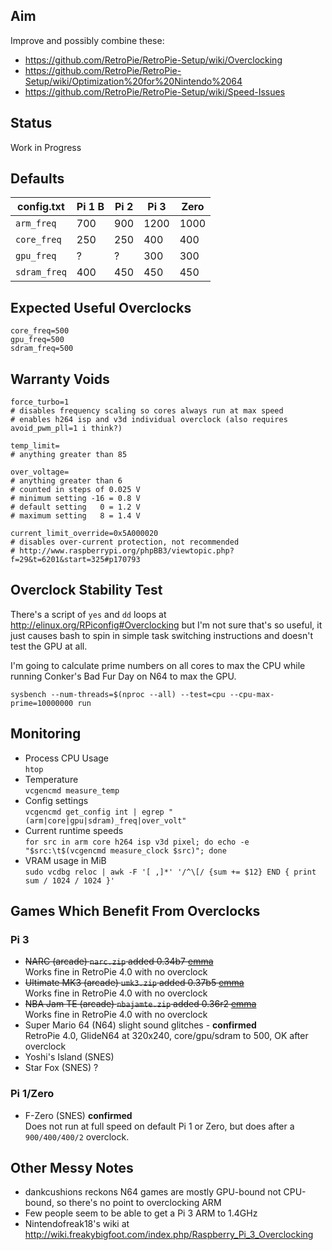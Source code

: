 ## Aim

Improve and possibly combine these:

* https://github.com/RetroPie/RetroPie-Setup/wiki/Overclocking
* https://github.com/RetroPie/RetroPie-Setup/wiki/Optimization%20for%20Nintendo%2064
* https://github.com/RetroPie/RetroPie-Setup/wiki/Speed-Issues

## Status

Work in Progress

## Defaults

| config.txt   | Pi 1 B  | Pi 2  | Pi 3  | Zero  |
| -------------|---------|-------|-------|-------|
| `arm_freq`   | 700     | 900   | 1200  | 1000  |
| `core_freq`  | 250     | 250   | 400   | 400   |
| `gpu_freq`   | ?       | ?     | 300   | 300   |
| `sdram_freq` | 400     | 450   | 450   | 450   |

## Expected Useful Overclocks

~~~
core_freq=500
gpu_freq=500
sdram_freq=500
~~~

## Warranty Voids

~~~
force_turbo=1
# disables frequency scaling so cores always run at max speed
# enables h264 isp and v3d individual overclock (also requires avoid_pwm_pll=1 i think?)

temp_limit=
# anything greater than 85

over_voltage=
# anything greater than 6
# counted in steps of 0.025 V
# minimum setting -16 = 0.8 V
# default setting   0 = 1.2 V
# maximum setting   8 = 1.4 V

current_limit_override=0x5A000020
# disables over-current protection, not recommended
# http://www.raspberrypi.org/phpBB3/viewtopic.php?f=29&t=6201&start=325#p170793
~~~

## Overclock Stability Test

There's a script of `yes` and `dd` loops at http://elinux.org/RPiconfig#Overclocking but I'm not sure that's so useful, it just causes bash to spin in simple task switching instructions and doesn't test the GPU at all.

I'm going to calculate prime numbers on all cores to max the CPU while running Conker's Bad Fur Day on N64 to max the GPU.

~~~
sysbench --num-threads=$(nproc --all) --test=cpu --cpu-max-prime=10000000 run
~~~

## Monitoring

*   Process CPU Usage  
    `htop`
*   Temperature  
    `vcgencmd measure_temp`
*   Config settings  
    `vcgencmd get_config int | egrep "(arm|core|gpu|sdram)_freq|over_volt"`
*   Current runtime speeds  
    `for src in arm core h264 isp v3d pixel; do echo -e "$src:\t$(vcgencmd measure_clock $src)"; done`
*   VRAM usage in MiB  
    `sudo vcdbg reloc | awk -F '[ ,]*' '/^\[/ {sum += $12} END { print sum / 1024 / 1024 }'`

## Games Which Benefit From Overclocks

### Pi 3

*   ~~NARC (arcade) `narc.zip` added 0.34b7 [emma](http://www.progettoemma.net/index.php?gioco=narc&lang=en)~~  
    Works fine in RetroPie 4.0 with no overclock
*   ~~Ultimate MK3 (arcade) `umk3.zip` added 0.37b5 [emma](http://www.progettoemma.net/index.php?gioco=umk3&lang=en)~~  
    Works fine in RetroPie 4.0 with no overclock
*   ~~NBA Jam TE (arcade) `nbajamte.zip` added 0.36r2 [emma](http://www.progettoemma.net/index.php?gioco=nbajamte&lang=en)~~  
    Works fine in RetroPie 4.0 with no overclock
*   Super Mario 64 (N64) slight sound glitches - **confirmed**  
    RetroPie 4.0, GlideN64 at 320x240, core/gpu/sdram to 500, OK after overclock
*   Yoshi's Island (SNES)
*   Star Fox (SNES) ?

### Pi 1/Zero

*   F-Zero (SNES) **confirmed**  
    Does not run at full speed on default Pi 1 or Zero, but does after a `900/400/400/2` overclock.

## Other Messy Notes

* dankcushions reckons N64 games are mostly GPU-bound not CPU-bound, so there's no point to overclocking ARM
* Few people seem to be able to get a Pi 3 ARM to 1.4GHz
* Nintendofreak18's wiki at http://wiki.freakybigfoot.com/index.php/Raspberry_Pi_3_Overclocking